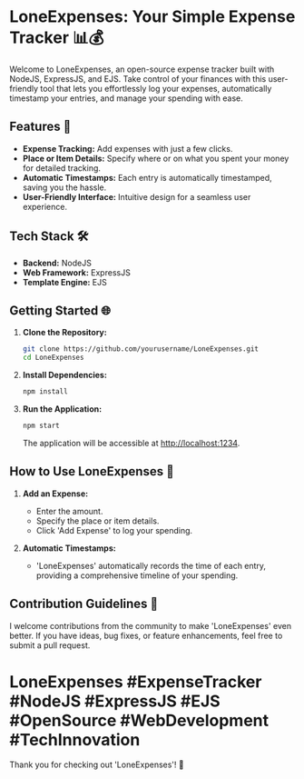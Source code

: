 # LoneExpenses: Your Simple Expense Tracker 📊💰

Welcome to LoneExpenses, an open-source expense tracker built with NodeJS, ExpressJS, and EJS. Take control of your finances with this user-friendly tool that lets you effortlessly log your expenses, automatically timestamp your entries, and manage your spending with ease.

## Features 🚀

- **Expense Tracking:** Add expenses with just a few clicks.
- **Place or Item Details:** Specify where or on what you spent your money for detailed tracking.
- **Automatic Timestamps:** Each entry is automatically timestamped, saving you the hassle.
- **User-Friendly Interface:** Intuitive design for a seamless user experience.

## Tech Stack 🛠️

- **Backend:** NodeJS
- **Web Framework:** ExpressJS
- **Template Engine:** EJS

## Getting Started 🌐

1. **Clone the Repository:**
   ```bash
   git clone https://github.com/yourusername/LoneExpenses.git
   cd LoneExpenses
   ```

2. **Install Dependencies:**
   ```bash
   npm install
   ```

3. **Run the Application:**
   ```bash
   npm start
   ```

   The application will be accessible at [http://localhost:1234](http://localhost:1234).

## How to Use LoneExpenses 📝

1. **Add an Expense:**
   - Enter the amount.
   - Specify the place or item details.
   - Click 'Add Expense' to log your spending.

2. **Automatic Timestamps:**
   - 'LoneExpenses' automatically records the time of each entry, providing a comprehensive timeline of your spending.

## Contribution Guidelines 🤝

I welcome contributions from the community to make 'LoneExpenses' even better. If you have ideas, bug fixes, or feature enhancements, feel free to submit a pull request.

# LoneExpenses #ExpenseTracker #NodeJS #ExpressJS #EJS #OpenSource #WebDevelopment #TechInnovation

Thank you for checking out 'LoneExpenses'! 🙌
